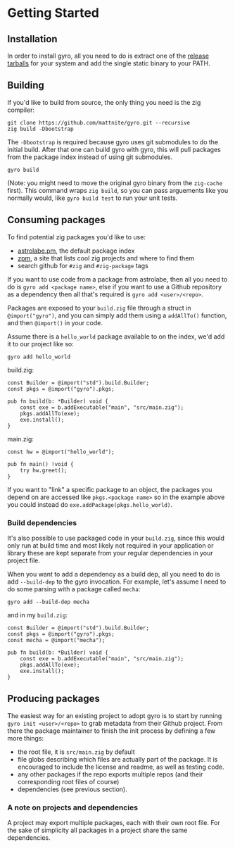 # Getting Started

## Installation

In order to install gyro, all you need to do is extract one of the [release
tarballs](https://github.com/mattnite/gyro/releases) for your system and add
the single static binary to your PATH.

## Building

If you'd like to build from source, the only thing you need is the zig compiler:

```
git clone https://github.com/mattnite/gyro.git --recursive
zig build -Dbootstrap
```

The `-Dbootstrap` is required because gyro uses git submodules to do the
initial build. After that one can build gyro with gyro, this will pull packages
from the package index instead of using git submodules.

```
gyro build
```

(Note: you might need to move the original gyro binary from the `zig-cache`
first).  This command wraps `zig build`, so you can pass arguements like you
normally would, like `gyro build test` to run your unit tests.

## Consuming packages

To find potential zig packages you'd like to use:
- [astrolabe.pm](https://astrolabe.pm), the default package index
- [zpm](https://zpm.random-projects.net), a site that lists cool zig projects
  and where to find them
- search github for `#zig` and `#zig-package` tags

If you want to use code from a package from astrolabe, then all you need to do
is `gyro add <package name>`, else if you want to use a Github repository as a
dependency then all that's required is `gyro add <user>/<repo>`.

Packages are exposed to your `build.zig` file through a struct in
`@import("gyro")`, and you can simply add them using a `addAllTo()` function,
and then `@import()` in your code.

Assume there is a `hello_world` package available to on the index, we'd add it
to our project like so:

```
gyro add hello_world
```

build.zig:

```zig
const Builder = @import("std").build.Builder;
const pkgs = @import("gyro").pkgs;

pub fn build(b: *Builder) void {
    const exe = b.addExecutable("main", "src/main.zig");
    pkgs.addAllTo(exe);
    exe.install();
}
``` 

main.zig:

```zig
const hw = @import("hello_world");

pub fn main() !void {
    try hw.greet();
}
```

If you want to "link" a specific package to an object, the packages you depend
on are accessed like `pkgs.<package name>` so in the example above you could
instead do `exe.addPackage(pkgs.hello_world)`.

### Build dependencies

It's also possible to use packaged code in your `build.zig`, since this would
only run at build time and most likely not required in your application or
library these are kept separate from your regular dependencies in your project file.

When you want to add a dependency as a build dep, all you need to do is add
`--build-dep` to the gyro invocation. For example, let's assume I need to do
some parsing with a package called `mecha`:

```
gyro add --build-dep mecha
```

and in my `build.zig`:

```zig
const Builder = @import("std").build.Builder;
const pkgs = @import("gyro").pkgs;
const mecha = @import("mecha");

pub fn build(b: *Builder) void {
    const exe = b.addExecutable("main", "src/main.zig");
    pkgs.addAllTo(exe);
    exe.install();
}
```

## Producing packages

The easiest way for an existing project to adopt gyro is to start by running
`gyro init <user>/<repo>` to grab metadata from their Github project. From
there the package maintainer to finish the init process by defining a few more things:
- the root file, it is `src/main.zig` by default
- file globs describing which files are actually part of the package. It is
  encouraged to include the license and readme, as well as testing code.
- any other packages if the repo exports multiple repos (and their
  corresponding root files of course)
- dependencies (see previous section).

### A note on projects and dependencies

A project may export multiple packages, each with their own root file. For the
sake of simplicity all packages in a project share the same dependencies.
